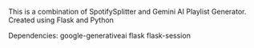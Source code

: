 This is a combination of SpotifySplitter and Gemini AI Playlist Generator.
Created using Flask and Python

Dependencies:
  google-generativeai
  flask
  flask-session
